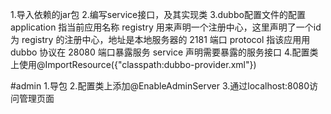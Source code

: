 1.导入依赖的jar包
2.编写service接口，及其实现类
3.dubbo配置文件的配置
    application 指当前应用名称
    registry 用来声明一个注册中心，这里声明了一个id 为 registry 的注册中心，地址是本地服务器的 2181 端口
    protocol 指该应用用 dubbo 协议在 28080 端口暴露服务
    service 声明需要暴露的服务接口
4.配置类上使用@ImportResource({"classpath:dubbo-provider.xml"})


#admin
1.导包
2.配置类上添加@EnableAdminServer
3.通过localhost:8080访问管理页面

